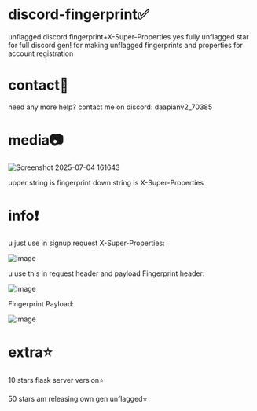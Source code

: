 # discord-fingerprint✅
unflagged discord fingerprint+X-Super-Properties yes fully unflagged star for full discord gen!
for making unflagged fingerprints and properties for account registration



# contact📱
need any more help?
contact me on discord:
daapianv2_70385



# media📷



![Screenshot 2025-07-04 161643](https://github.com/user-attachments/assets/ce5328a9-c74a-4daf-8c98-d78a09f41502)




upper string is fingerprint down string is X-Super-Properties


# info❗





u just use in signup request
X-Super-Properties:



![image](https://github.com/user-attachments/assets/f58db93d-91ba-4a51-bf6c-83b47cad1751)






u use this in request header and payload
Fingerprint header:




![image](https://github.com/user-attachments/assets/00b406b6-5cc4-46f8-87c9-8ded567f9215)







Fingerprint Payload:



![image](https://github.com/user-attachments/assets/ff000bbb-2634-4948-b383-66e13c25d6f9)







# extra⭐

10 stars flask server version⭐


50 stars am releasing own gen unflagged⭐


